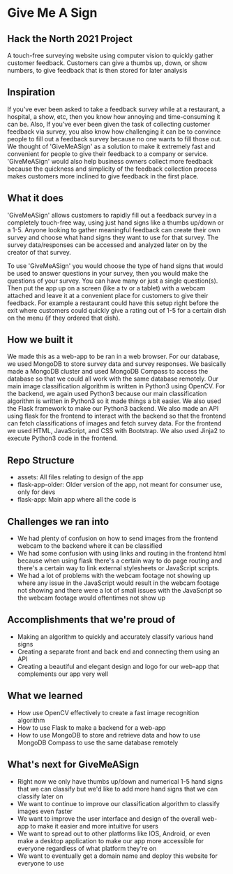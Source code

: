 # Give Me A Sign

## Hack the North 2021 Project

A touch-free surveying website using computer vision to quickly gather customer feedback. Customers can give a thumbs up, down, or show numbers, to give feedback that is then stored for later analysis

## Inspiration
If you've ever been asked to take a feedback survey while at a restaurant, a hospital, a show, etc, then you know how annoying and time-consuming it can be. Also, If you've ever been given the task of collecting customer feedback via survey, you also know how challenging it can be to convince people to fill out a feedback survey because no one wants to fill those out. We thought of 'GiveMeASign' as a solution to make it extremely fast and convenient for people to give their feedback to a company or service. 'GiveMeASign' would also help business owners collect more feedback because the quickness and simplicity of the feedback collection process makes customers more inclined to give feedback in the first place.

## What it does
'GiveMeASign' allows customers to rapidly fill out a feedback survey in a completely touch-free way, using just hand signs like a thumbs up/down or a 1-5. Anyone looking to gather meaningful feedback can create their own survey and choose what hand signs they want to use for that survey. The survey data/responses can be accessed and analyzed later on by the creator of that survey.

To use 'GiveMeASign' you would choose the type of hand signs that would be used to answer questions in your survey, then you would make the questions of your survey. You can have many or just a single question(s). Then put the app up on a screen (like a tv or a tablet) with a webcam attached and leave it at a convenient place for customers to give their feedback. For example a restaurant could have this setup right before the exit where customers could quickly give a rating out of 1-5 for a certain dish on the menu (if they ordered that dish).

## How we built it
We made this as a web-app to be ran in a web browser. For our database, we used MongoDB to store survey data and survey responses. We basically made a MongoDB cluster and used MongoDB Compass to access the database so that we could all work with the same database remotely. Our main image classification algorithm is written in Python3 using OpenCV. For the backend, we again used Python3 because our main classification algorithm is written in Python3 so it made things a bit easier. We also used the Flask framework to make our Python3 backend. We also made an API using flask for the frontend to interact with the backend so that the frontend can fetch classifications of images and fetch survey data. For the frontend we used HTML, JavaScript, and CSS with Bootstrap. We also used Jinja2 to execute Python3 code in the frontend. 

## Repo Structure
- assets: All files relating to design of the app
- flask-app-older: Older version of the app, not meant for consumer use, only for devs
- flask-app: Main app where all the code is

## Challenges we ran into
- We had plenty of confusion on how to send images from the frontend webcam to the backend where it can be classified
- We had some confusion with using links and routing in the frontend html because when using flask there's a certain way to do page routing and there's a certain way to link external stylesheets or JavaScript scripts.
- We had a lot of problems with the webcam footage not showing up where any issue in the JavaScript would result in the webcam footage not showing and there were a lot of small issues with the JavaScript so the webcam footage would oftentimes not show up

## Accomplishments that we're proud of
- Making an algorithm to quickly and accurately classify various hand signs
- Creating a separate front and back end and connecting them using an API
- Creating a beautiful and elegant design and logo for our web-app that complements our app very well

## What we learned
- How use OpenCV effectively to create a fast image recognition algorithm
- How to use Flask to make a backend for a web-app
- How to use MongoDB to store and retrieve data and how to use MongoDB Compass to use the same database remotely 

## What's next for GiveMeASign
- Right now we only have thumbs up/down and numerical 1-5 hand signs that we can classify but we'd like to add more hand signs that we can classify later on
- We want to continue to improve our classification algorithm to classify images even faster
- We want to improve the user interface and design of the overall web-app to make it easier and more intuitive for users
- We want to spread out to other platforms like IOS, Android, or even make a desktop application to make our app more accessible for everyone regardless of what platform they're on 
- We want to eventually get a domain name and deploy this website for everyone to use 


